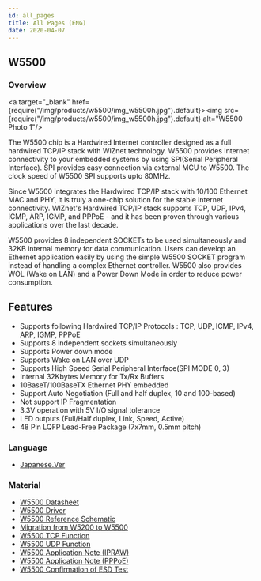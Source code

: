 ```yaml
---
id: all_pages
title: All Pages (ENG)
date: 2020-04-07
---
```


## W5500

### Overview

<a target="_blank" href={require("/img/products/w5500/img_w5500h.jpg").default}><img src={require("/img/products/w5500/img_w5500h.jpg").default} alt="W5500 Photo 1"/></a>

The W5500 chip is a Hardwired Internet controller designed as a full
hardwired TCP/IP stack with WIZnet technology. W5500 provides Internet
connectivity to your embedded systems by using SPI(Serial Peripheral
Interface). SPI provides easy connection via external MCU to W5500. The
clock speed of W5500 SPI supports upto 80MHz.

Since W5500 integrates the Hardwired TCP/IP stack with 10/100 Ethernet
MAC and PHY, it is truly a one-chip solution for the stable internet
connectivity. WIZnet's Hardwired TCP/IP stack supports TCP, UDP, IPv4,
ICMP, ARP, IGMP, and PPPoE - and it has been proven through various
applications over the last decade.

W5500 provides 8 independent SOCKETs to be used simultaneously and 32KB
internal memory for data communication. Users can develop an Ethernet
application easily by using the simple W5500 SOCKET program instead of
handling a complex Ethernet controller. W5500 also provides WOL (Wake on
LAN) and a Power Down Mode in order to reduce power consumption.

## Features

  - Supports following Hardwired TCP/IP Protocols : TCP, UDP, ICMP,
    IPv4, ARP, IGMP, PPPoE
  - Supports 8 independent sockets simultaneously
  - Supports Power down mode
  - Supports Wake on LAN over UDP
  - Supports High Speed Serial Peripheral Interface(SPI MODE 0, 3)
  - Internal 32Kbytes Memory for Tx/Rx Buffers
  - 10BaseT/100BaseTX Ethernet PHY embedded
  - Support Auto Negotiation (Full and half duplex, 10 and 100-based)
  - Not support IP Fragmentation
  - 3.3V operation with 5V I/O signal tolerance
  - LED outputs (Full/Half duplex, Link, Speed, Active)
  - 48 Pin LQFP Lead-Free Package (7x7mm, 0.5mm pitch)

### Language

  - [Japanese.Ver](All_pages_Japanese_Ver.md)

### Material

  - [W5500 Datasheet](Datasheet.md)
  - [W5500 Driver](driver)
  - [W5500 Reference Schematic](Ref._Schematic.md)
  - [Migration from W5200 to W5500](migration_from_w5200)
  - [W5500 TCP Function](Application/TCP.md)
  - [W5500 UDP Function](Application/UDP.md)
  - [W5500 Application Note (IPRAW)](Application/IPRAW.md)
  - [W5500 Application Note (PPPoE)](Application/PPPoE.md)
  - [W5500 Confirmation of ESD Test](Application/SPI_Performance.md)
  

